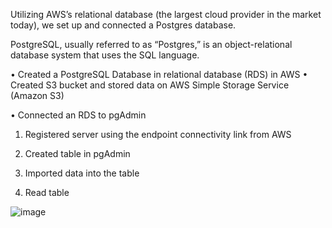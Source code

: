 Utilizing AWS’s relational database (the largest cloud provider in the market today), we set up and connected a Postgres database. 

PostgreSQL, usually referred to as “Postgres,” is an object-relational database system that uses the SQL language.  

•	Created a PostgreSQL Database in relational database (RDS) in AWS
•	Created S3 bucket and stored data on AWS Simple Storage Service (Amazon S3)

•	Connected an RDS to pgAdmin

1.	Registered server using the endpoint connectivity link from AWS
2.	Created table in pgAdmin 

 
3.	Imported data into the table
4.	Read table 

 


 
![image](https://user-images.githubusercontent.com/101888519/194194032-60986026-6176-4624-93b9-d3629b3b079b.png)





